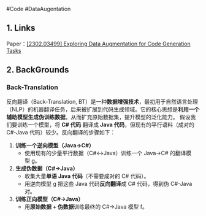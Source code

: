 #Code #DataAugentation
## 1. Links
Paper：[[2302.03499] Exploring Data Augmentation for Code Generation Tasks](https://arxiv.org/abs/2302.03499)

## 2. BackGrounds
### **Back-Translation**
反向翻译（Back-Translation, BT）是一种**数据增强技术**，最初用于自然语言处理（NLP）的机器翻译任务，后来被扩展到代码生成领域。它的核心思想是**利用一个辅助模型生成伪训练数据**，从而扩充原始数据集，提升模型的泛化能力。
假设我们要训练一个模型，将 ​**C# 代码** 翻译成 ​**Java 代码**，但现有的平行语料（成对的 C#-Java 代码）较少。反向翻译的步骤如下：
1. ​**训练一个逆向模型（Java→C#）​**
    - 使用现有的少量平行数据（C#↔Java）训练一个 Java→C# 的翻译模型 g。
2. ​**生成伪数据（C#→Java）​**
    - 收集大量**单语 Java 代码**​（不需要成对的 C# 代码）。
    - 用逆向模型 g 把这些 Java 代码**反向翻译**成 C# 代码，得到伪 C#-Java 对。
3. ​**训练正向模型（C#→Java）​**
    - 用**原始数据 + 伪数据**训练最终的 C#→Java 模型 f。

